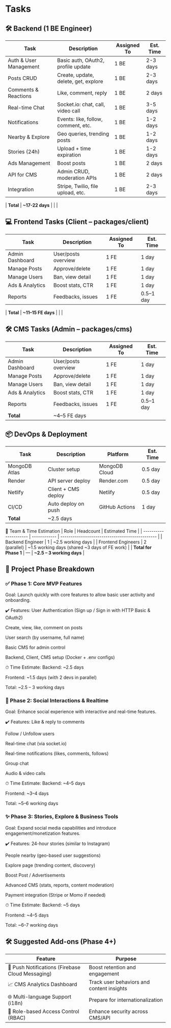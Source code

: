 # Tasks

## 🛠 Backend (1 BE Engineer)
| Task                   | Description                          | Assigned To | Est. Time |
| ---------------------- | ------------------------------------ | ----------- | --------- |
| Auth & User Management | Basic auth, OAuth2, profile update   | 1 BE        | 2-3 days  |
| Posts CRUD             | Create, update, delete, get, explore | 1 BE        | 2-3 days  |
| Comments & Reactions   | Like, comment, reply                 | 1 BE        | 2 days    |
| Real-time Chat         | Socket.io: chat, call, video call    | 1 BE        | 3-5 days  |
| Notifications          | Events: like, follow, comment, etc.  | 1 BE        | 1-2 days  |
| Nearby & Explore       | Geo queries, trending posts          | 1 BE        | 1-2 days  |
| Stories (24h)          | Upload + time expiration             | 1 BE        | 1-2 days  |
| Ads Management         | Boost posts                          | 1 BE        | 2 days    |
| API for CMS            | Admin CRUD, moderation APIs          | 1 BE        | 2 days    |
| Integration            | Stripe, Twilio, file upload, etc.    | 1 BE        | 2-3 days  |

| **Total**              | **\~17-22 days**                     |             |           |

## 💻 Frontend Tasks (Client – packages/client)
| Task            | Description         | Assigned To | Est. Time |
| --------------- | ------------------- | ----------- | --------- |
| Admin Dashboard | User/posts overview | 1 FE        | 1 day     |
| Manage Posts    | Approve/delete      | 1 FE        | 1 day     |
| Manage Users    | Ban, view detail    | 1 FE        | 1 day     |
| Ads & Analytics | Boost stats, CTR    | 1 FE        | 1 day     |
| Reports         | Feedbacks, issues   | 1 FE        | 0.5–1 day |

| **Total**       | **\~11–15 FE days** |             |           |

## 🛠 CMS Tasks (Admin – packages/cms)
| Task            | Description         | Assigned To | Est. Time |
| --------------- | ------------------- | ----------- | --------- |
| Admin Dashboard | User/posts overview | 1 FE        | 1 day     |
| Manage Posts    | Approve/delete      | 1 FE        | 1 day     |
| Manage Users    | Ban, view detail    | 1 FE        | 1 day     |
| Ads & Analytics | Boost stats, CTR    | 1 FE        | 1 day     |
| Reports         | Feedbacks, issues   | 1 FE        | 0.5–1 day |
| **Total**       | ~4–5 FE days        |             |           |

## 📦 DevOps & Deployment
| Task          | Description         | Platform       | Est. Time |
| ------------- | ------------------- | -------------- | --------- |
| MongoDB Atlas | Cluster setup       | MongoDB Cloud  | 0.5 day   |
| Render        | API server deploy   | Render.com     | 0.5 day   |
| Netlify       | Client + CMS deploy | Netlify        | 0.5 day   |
| CI/CD         | Auto deploy on push | GitHub Actions | 1 day     |
| **Total**     | ~2.5 days           |                |           |

👥 Team & Time Estimation
| Role                  | Headcount    | Estimated Time                                  |
| --------------------- | ------------ | ----------------------------------------------- |
| Backend Engineer      | 1            | \~2.5 working days                              |
| Frontend Engineers    | 2 (parallel) | \~1.5 working days (shared \~3 days of FE work) |
| **Total for Phase 1** | —            | **\~2.5 – 3 working days**                      |

## 🚀 Project Phase Breakdown
### ✅ Phase 1: Core MVP Features
Goal: Launch quickly with core features to allow basic user activity and onboarding.

✔️ Features:
 User Authentication (Sign up / Sign in with HTTP Basic & OAuth2)

 Create, view, like, comment on posts

 User search (by username, full name)

 Basic CMS for admin control

 Backend, Client, CMS setup (Docker + .env configs)

⏱ Time Estimate:
Backend: ~2.5 days

Frontend: ~1.5 days (with 2 devs in parallel)

Total: ~2.5 – 3 working days

### 🚧 Phase 2: Social Interactions & Realtime
Goal: Enhance social experience with interactive and real-time features.

✔️ Features:
 Like & reply to comments

 Follow / Unfollow users

 Real-time chat (via socket.io)

 Real-time notifications (likes, comments, follows)

 Group chat

 Audio & video calls

⏱ Time Estimate:
Backend: ~4–5 days

Frontend: ~3–4 days

Total: ~5–6 working days

### ✨ Phase 3: Stories, Explore & Business Tools
Goal: Expand social media capabilities and introduce engagement/monetization features.

✔️ Features:
 24-hour stories (similar to Instagram)

 People nearby (geo-based user suggestions)

 Explore page (trending content, discovery)

 Boost Post / Advertisements

 Advanced CMS (stats, reports, content moderation)

 Payment integration (Stripe or Momo if needed)

⏱ Time Estimate:
Backend: ~5 days

Frontend: ~4–5 days

Total: ~6–7 working days

## 🛠 Suggested Add-ons (Phase 4+)

| Feature                                          | Purpose                                   |
| ------------------------------------------------ | ----------------------------------------- |
| 🎯 Push Notifications (Firebase Cloud Messaging) | Boost retention and engagement            |
| 📈 CMS Analytics Dashboard                       | Track user behaviors and content insights |
| 🌐 Multi-language Support (i18n)                 | Prepare for internationalization          |
| 🔐 Role-based Access Control (RBAC)              | Enhance security across CMS/API           |